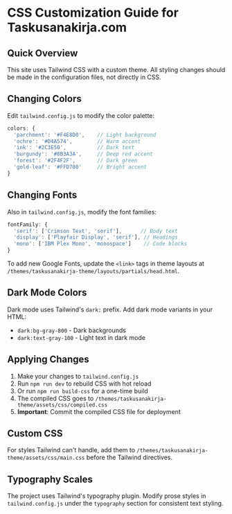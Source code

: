 # CSS Customization Guide for Taskusanakirja.com

## Quick Overview

This site uses Tailwind CSS with a custom theme. All styling changes should be
made in the configuration files, not directly in CSS.

## Changing Colors

Edit `tailwind.config.js` to modify the color palette:

```javascript
colors: {
  'parchment': '#F4E8D0',    // Light background
  'ochre': '#D4A574',        // Warm accent
  'ink': '#2C3E50',          // Dark text
  'burgundy': '#8B3A3A',     // Deep red accent
  'forest': '#2F4F2F',       // Dark green
  'gold-leaf': '#FFD700'     // Bright accent
}
```

## Changing Fonts

Also in `tailwind.config.js`, modify the font families:

```javascript
fontFamily: {
  'serif': ['Crimson Text', 'serif'],      // Body text
  'display': ['Playfair Display', 'serif'], // Headings
  'mono': ['IBM Plex Mono', 'monospace']    // Code blocks
}
```

To add new Google Fonts, update the `<link>` tags in theme layouts at
`/themes/taskusanakirja-theme/layouts/partials/head.html`.

## Dark Mode Colors

Dark mode uses Tailwind's `dark:` prefix. Add dark mode variants in your HTML:

- `dark:bg-gray-800` - Dark backgrounds
- `dark:text-gray-100` - Light text in dark mode

## Applying Changes

1. Make your changes to `tailwind.config.js`
2. Run `npm run dev` to rebuild CSS with hot reload
3. Or run `npm run build-css` for a one-time build
4. The compiled CSS goes to
   `/themes/taskusanakirja-theme/assets/css/compiled.css`
5. **Important**: Commit the compiled CSS file for deployment

## Custom CSS

For styles Tailwind can't handle, add them to
`/themes/taskusanakirja-theme/assets/css/main.css` before the Tailwind
directives.

## Typography Scales

The project uses Tailwind's typography plugin. Modify prose styles in
`tailwind.config.js` under the `typography` section for consistent text styling.

